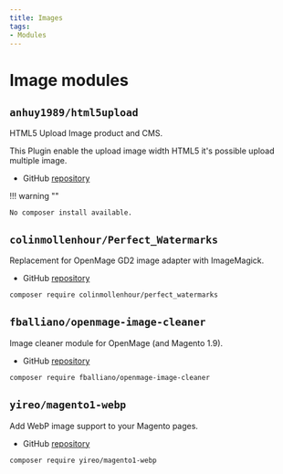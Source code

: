 ```yaml
---
title: Images
tags:
- Modules
---
```


# Image modules

## `anhuy1989/html5upload`
HTML5 Upload Image product and CMS.

This Plugin enable the upload image width HTML5 it's possible upload multiple image.

- GitHub [repository](https://github.com/anhuy1989/html5upload)

!!! warning ""

    No composer install available.

## `colinmollenhour/Perfect_Watermarks`
Replacement for OpenMage GD2 image adapter with ImageMagick.

- GitHub [repository](https://github.com/colinmollenhour/Perfect_Watermarks)

```bash
composer require colinmollenhour/perfect_watermarks
```

## `fballiano/openmage-image-cleaner`
Image cleaner module for OpenMage (and Magento 1.9).

- GitHub [repository](https://github.com/fballiano/openmage-image-cleaner)

```bash
composer require fballiano/openmage-image-cleaner
```

## `yireo/magento1-webp`
Add WebP image support to your Magento pages.

- GitHub [repository](https://github.com/yireo-magento1/Yireo_Webp)

```bash
composer require yireo/magento1-webp
```
